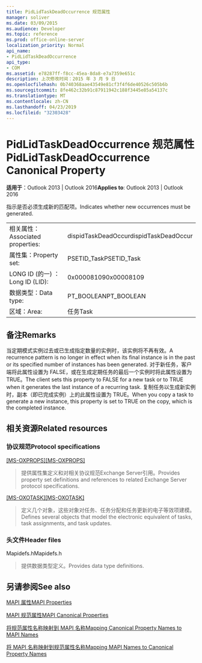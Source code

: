 ```yaml
---
title: PidLidTaskDeadOccurrence 规范属性
manager: soliver
ms.date: 03/09/2015
ms.audience: Developer
ms.topic: reference
ms.prod: office-online-server
localization_priority: Normal
api_name:
- PidLidTaskDeadOccurrence
api_type:
- COM
ms.assetid: e78287ff-f8cc-45ea-8da8-e7a7359e651c
description: 上次修改时间：2015 年 3 月 9 日
ms.openlocfilehash: 0b740368aae43549e81cf3f4f6de40526c505b6b
ms.sourcegitcommit: 8fe462c32b91c87911942c188f3445e85a54137c
ms.translationtype: MT
ms.contentlocale: zh-CN
ms.lasthandoff: 04/23/2019
ms.locfileid: "32303428"
---
```

# <a name="pidlidtaskdeadoccurrence-canonical-property"></a><span data-ttu-id="7d52e-103">PidLidTaskDeadOccurrence 规范属性</span><span class="sxs-lookup"><span data-stu-id="7d52e-103">PidLidTaskDeadOccurrence Canonical Property</span></span>

  
  
<span data-ttu-id="7d52e-104">**适用于**：Outlook 2013 | Outlook 2016</span><span class="sxs-lookup"><span data-stu-id="7d52e-104">**Applies to**: Outlook 2013 | Outlook 2016</span></span> 
  
<span data-ttu-id="7d52e-105">指示是否必须生成新的匹配项。</span><span class="sxs-lookup"><span data-stu-id="7d52e-105">Indicates whether new occurrences must be generated.</span></span>
  
|||
|:-----|:-----|
|<span data-ttu-id="7d52e-106">相关属性：</span><span class="sxs-lookup"><span data-stu-id="7d52e-106">Associated properties:</span></span>  <br/> |<span data-ttu-id="7d52e-107">dispidTaskDeadOccur</span><span class="sxs-lookup"><span data-stu-id="7d52e-107">dispidTaskDeadOccur</span></span>  <br/> |
|<span data-ttu-id="7d52e-108">属性集：</span><span class="sxs-lookup"><span data-stu-id="7d52e-108">Property set:</span></span>  <br/> |<span data-ttu-id="7d52e-109">PSETID_Task</span><span class="sxs-lookup"><span data-stu-id="7d52e-109">PSETID_Task</span></span>  <br/> |
|<span data-ttu-id="7d52e-110">LONG ID (的一) ：</span><span class="sxs-lookup"><span data-stu-id="7d52e-110">Long ID (LID):</span></span>  <br/> |<span data-ttu-id="7d52e-111">0x00008109</span><span class="sxs-lookup"><span data-stu-id="7d52e-111">0x00008109</span></span>  <br/> |
|<span data-ttu-id="7d52e-112">数据类型：</span><span class="sxs-lookup"><span data-stu-id="7d52e-112">Data type:</span></span>  <br/> |<span data-ttu-id="7d52e-113">PT_BOOLEAN</span><span class="sxs-lookup"><span data-stu-id="7d52e-113">PT_BOOLEAN</span></span>  <br/> |
|<span data-ttu-id="7d52e-114">区域：</span><span class="sxs-lookup"><span data-stu-id="7d52e-114">Area:</span></span>  <br/> |<span data-ttu-id="7d52e-115">任务</span><span class="sxs-lookup"><span data-stu-id="7d52e-115">Task</span></span>  <br/> |
   
## <a name="remarks"></a><span data-ttu-id="7d52e-116">备注</span><span class="sxs-lookup"><span data-stu-id="7d52e-116">Remarks</span></span>

<span data-ttu-id="7d52e-117">当定期模式实例过去或已生成指定数量的实例时，该实例将不再有效。</span><span class="sxs-lookup"><span data-stu-id="7d52e-117">A recurrence pattern is no longer in effect when its final instance is in the past or its specified number of instances has been generated.</span></span> <span data-ttu-id="7d52e-118">对于新任务，客户端将此属性设置为 FALSE，或在生成定期任务的最后一个实例时将此属性设置为 TRUE。</span><span class="sxs-lookup"><span data-stu-id="7d52e-118">The client sets this property to FALSE for a new task or to TRUE when it generates the last instance of a recurring task.</span></span> <span data-ttu-id="7d52e-119">复制任务以生成新实例时，副本（即已完成实例）上的此属性设置为 TRUE。</span><span class="sxs-lookup"><span data-stu-id="7d52e-119">When you copy a task to generate a new instance, this property is set to TRUE on the copy, which is the completed instance.</span></span>
  
## <a name="related-resources"></a><span data-ttu-id="7d52e-120">相关资源</span><span class="sxs-lookup"><span data-stu-id="7d52e-120">Related resources</span></span>

### <a name="protocol-specifications"></a><span data-ttu-id="7d52e-121">协议规范</span><span class="sxs-lookup"><span data-stu-id="7d52e-121">Protocol specifications</span></span>

<span data-ttu-id="7d52e-122">[[MS-OXPROPS]](https://msdn.microsoft.com/library/f6ab1613-aefe-447d-a49c-18217230b148%28Office.15%29.aspx)</span><span class="sxs-lookup"><span data-stu-id="7d52e-122">[[MS-OXPROPS]](https://msdn.microsoft.com/library/f6ab1613-aefe-447d-a49c-18217230b148%28Office.15%29.aspx)</span></span>
  
> <span data-ttu-id="7d52e-123">提供属性集定义和对相关协议规范Exchange Server引用。</span><span class="sxs-lookup"><span data-stu-id="7d52e-123">Provides property set definitions and references to related Exchange Server protocol specifications.</span></span>
    
<span data-ttu-id="7d52e-124">[[MS-OXOTASK]](https://msdn.microsoft.com/library/55600ec0-6195-4730-8436-59c7931ef27e%28Office.15%29.aspx)</span><span class="sxs-lookup"><span data-stu-id="7d52e-124">[[MS-OXOTASK]](https://msdn.microsoft.com/library/55600ec0-6195-4730-8436-59c7931ef27e%28Office.15%29.aspx)</span></span>
  
> <span data-ttu-id="7d52e-125">定义几个对象，这些对象对任务、任务分配和任务更新的电子等效项建模。</span><span class="sxs-lookup"><span data-stu-id="7d52e-125">Defines several objects that model the electronic equivalent of tasks, task assignments, and task updates.</span></span> 
    
### <a name="header-files"></a><span data-ttu-id="7d52e-126">头文件</span><span class="sxs-lookup"><span data-stu-id="7d52e-126">Header files</span></span>

<span data-ttu-id="7d52e-127">Mapidefs.h</span><span class="sxs-lookup"><span data-stu-id="7d52e-127">Mapidefs.h</span></span>
  
> <span data-ttu-id="7d52e-128">提供数据类型定义。</span><span class="sxs-lookup"><span data-stu-id="7d52e-128">Provides data type definitions.</span></span>
    
## <a name="see-also"></a><span data-ttu-id="7d52e-129">另请参阅</span><span class="sxs-lookup"><span data-stu-id="7d52e-129">See also</span></span>



[<span data-ttu-id="7d52e-130">MAPI 属性</span><span class="sxs-lookup"><span data-stu-id="7d52e-130">MAPI Properties</span></span>](mapi-properties.md)
  
[<span data-ttu-id="7d52e-131">MAPI 规范属性</span><span class="sxs-lookup"><span data-stu-id="7d52e-131">MAPI Canonical Properties</span></span>](mapi-canonical-properties.md)
  
[<span data-ttu-id="7d52e-132">将规范属性名称映射到 MAPI 名称</span><span class="sxs-lookup"><span data-stu-id="7d52e-132">Mapping Canonical Property Names to MAPI Names</span></span>](mapping-canonical-property-names-to-mapi-names.md)
  
[<span data-ttu-id="7d52e-133">将 MAPI 名称映射到规范属性名称</span><span class="sxs-lookup"><span data-stu-id="7d52e-133">Mapping MAPI Names to Canonical Property Names</span></span>](mapping-mapi-names-to-canonical-property-names.md)

